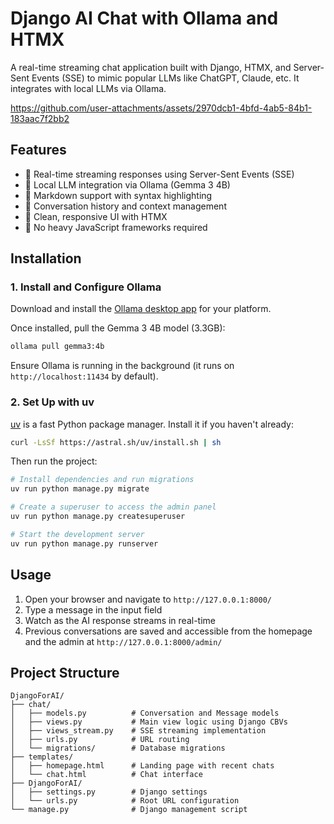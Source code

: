# Django AI Chat with Ollama and HTMX

A real-time streaming chat application built with Django, HTMX, and Server-Sent Events (SSE) to mimic popular LLMs like ChatGPT, Claude, etc. It integrates with local LLMs via Ollama.

https://github.com/user-attachments/assets/2970dcb1-4bfd-4ab5-84b1-183aac7f2bb2

## Features

- 🚀 Real-time streaming responses using Server-Sent Events (SSE)
- 🤖 Local LLM integration via Ollama (Gemma 3 4B)
- 📝 Markdown support with syntax highlighting
- 💬 Conversation history and context management
- 🎨 Clean, responsive UI with HTMX
- 🔄 No heavy JavaScript frameworks required

## Installation

### 1. Install and Configure Ollama

Download and install the [Ollama desktop app](https://ollama.com/) for your platform.

Once installed, pull the Gemma 3 4B model (3.3GB):

```bash
ollama pull gemma3:4b
```

Ensure Ollama is running in the background (it runs on `http://localhost:11434` by default).

### 2. Set Up with uv

[uv](https://docs.astral.sh/uv/) is a fast Python package manager. Install it if you haven't already:

```bash
curl -LsSf https://astral.sh/uv/install.sh | sh
```

Then run the project:

```bash
# Install dependencies and run migrations
uv run python manage.py migrate

# Create a superuser to access the admin panel
uv run python manage.py createsuperuser

# Start the development server
uv run python manage.py runserver
```

## Usage

1. Open your browser and navigate to `http://127.0.0.1:8000/`
2. Type a message in the input field
3. Watch as the AI response streams in real-time
4. Previous conversations are saved and accessible from the homepage and the admin at `http://127.0.0.1:8000/admin/`

## Project Structure

```
DjangoForAI/
├── chat/
│   ├── models.py          # Conversation and Message models
│   ├── views.py           # Main view logic using Django CBVs
│   ├── views_stream.py    # SSE streaming implementation
│   ├── urls.py            # URL routing
│   └── migrations/        # Database migrations
├── templates/
│   ├── homepage.html      # Landing page with recent chats
│   └── chat.html          # Chat interface
├── DjangoForAI/
│   ├── settings.py        # Django settings
│   └── urls.py            # Root URL configuration
└── manage.py              # Django management script
```
